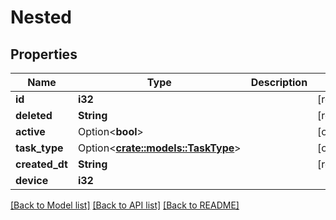 # Nested

## Properties

Name | Type | Description | Notes
------------ | ------------- | ------------- | -------------
**id** | **i32** |  | [readonly]
**deleted** | **String** |  | [readonly]
**active** | Option<**bool**> |  | [optional]
**task_type** | Option<[**crate::models::TaskType**](TaskType.md)> |  | [optional]
**created_dt** | **String** |  | [readonly]
**device** | **i32** |  | 

[[Back to Model list]](../README.md#documentation-for-models) [[Back to API list]](../README.md#documentation-for-api-endpoints) [[Back to README]](../README.md)


